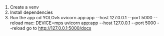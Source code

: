 1. Create a venv 
2. Install dependencies
3. Run the app
    cd YOLOv5
    uvicorn app:app --host 127.0.0.1 --port 5000 --reload
    mac: DEVICE=mps uvicorn app:app --host 127.0.0.1 --port 5000 --reload
    go to http://127.0.0.1:5000/docs
    

